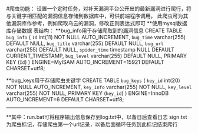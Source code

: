 #爬虫功能：
设置一个定时任务，对补天漏洞平台公开出的最新漏洞进行爬行，将与关键字相匹配的漏洞信息存储到数据库中，可供前端程序调用。 
此爬虫可为其他漏洞库作参考，例如爬取乌云的漏洞，修改正则表达式即可
**使用mysql数据库存储数据
表结构：
**bug_info用于存储爬取到的漏洞信息
CREATE TABLE `bug_info` (
  `Id` int(11) NOT NULL AUTO_INCREMENT,
  `bug_time` varchar(255) DEFAULT NULL,
  `bug_title` varchar(255) DEFAULT NULL,
  `bug_url` varchar(255) DEFAULT NULL,
  `spider_time` timestamp NULL DEFAULT CURRENT_TIMESTAMP,
  `bug_level` varchar(255) DEFAULT NULL,
  PRIMARY KEY (`Id`)
) ENGINE=MyISAM AUTO_INCREMENT=15921 DEFAULT CHARSET=utf8;

**bug_keys用于存储爬虫关键字
CREATE TABLE `bug_keys` (
  `key_id` int(20) NOT NULL AUTO_INCREMENT,
  `key_info` varchar(255) NOT NULL,
  `key_level` varchar(255) NOT NULL,
  PRIMARY KEY (`key_id`)
) ENGINE=InnoDB AUTO_INCREMENT=6 DEFAULT CHARSET=utf8;
***
**其中：run.bat可将程序输出信息保存到log.txt中，以备日后查看日志
sign.txt为爬虫标记，存储爬虫第一个url记录，以备后面循环任务到此标记结束爬行
